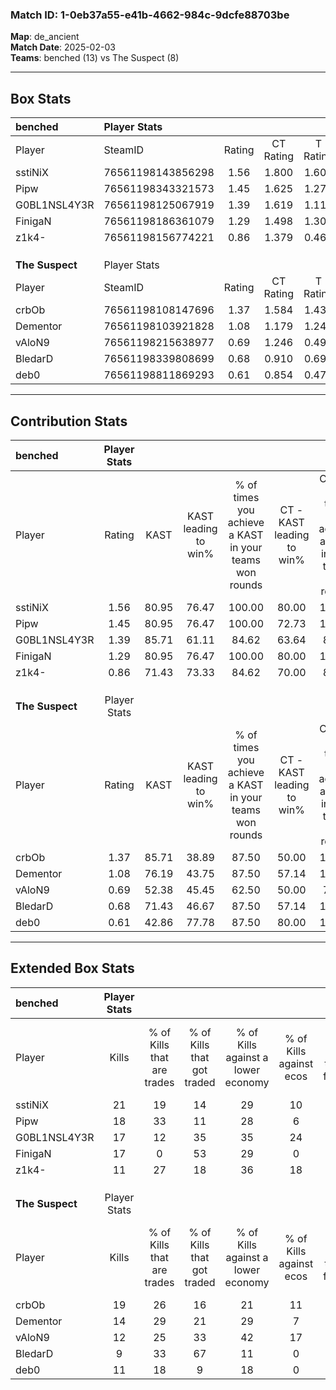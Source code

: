 ### Match ID: 1-0eb37a55-e41b-4662-984c-9dcfe88703be  
**Map**: de_ancient  
**Match Date**: 2025-02-03  
**Teams**: benched (13) vs The Suspect (8)  

---  

## Box Stats  

| **benched**     | Player Stats      |        |           |          |       |       |       |         |        |      |     |
| :- | :- | :-: | :-: | :-: | :-: | :-: | :-: | :-: | :-: | :-: | :-: |
| Player          | SteamID           | Rating | CT Rating | T Rating | KAST  |  ADR  | Kills | Assists | Deaths | K/D  | HS% |
| sstiNiX         | 76561198143856298 |  1.56  |   1.800   |  1.600   | 80.95 | 101.9 |  21   |    5    |   12   | 1.75 | 57  |
| Pipw            | 76561198343321573 |  1.45  |   1.625   |  1.270   | 80.95 | 82.3  |  18   |    4    |   9    | 2.00 | 66  |
| G0BL1NSL4Y3R    | 76561198125067919 |  1.39  |   1.619   |  1.110   | 85.71 | 85.5  |  17   |    7    |   12   | 1.42 | 29  |
| FinigaN         | 76561198186361079 |  1.29  |   1.498   |  1.300   | 80.95 | 105.3 |  17   |    6    |   17   | 1.00 | 47  |
| z1k4-           | 76561198156774221 |  0.86  |   1.379   |  0.466   | 71.43 | 56.8  |  11   |    5    |   15   | 0.73 |  9  |
|                 |                   |        |           |          |       |       |       |         |        |      |     |
|                 |                   |        |           |          |       |       |       |         |        |      |     |
|                 |                   |        |           |          |       |       |       |         |        |      |     |
| **The Suspect** | Player Stats      |        |           |          |       |       |       |         |        |      |     |
| Player          | SteamID           | Rating | CT Rating | T Rating | KAST  |  ADR  | Kills | Assists | Deaths | K/D  | HS% |
| crbOb           | 76561198108147696 |  1.37  |   1.584   |  1.433   | 85.71 | 97.8  |  19   |    4    |   17   | 1.12 | 73  |
| Dementor        | 76561198103921828 |  1.08  |   1.179   |  1.246   | 76.19 | 81.5  |  14   |    7    |   16   | 0.88 | 57  |
| vAloN9          | 76561198215638977 |  0.69  |   1.246   |  0.498   | 52.38 | 62.6  |  12   |    2    |   18   | 0.67 | 58  |
| BledarD         | 76561198339808699 |  0.68  |   0.910   |  0.692   | 71.43 | 46.1  |   9   |    3    |   17   | 0.53 | 44  |
| deb0            | 76561198811869293 |  0.61  |   0.854   |  0.474   | 42.86 | 54.1  |  11   |    3    |   16   | 0.69 | 63  |
---  

## Contribution Stats  

| **benched**     | Player Stats |       |                      |                                                        |                           |                                                             |                          |                                                            |
| :- | :-: | :-: | :-: | :-: | :-: | :-: | :-: | :-: |
| Player          |    Rating    | KAST  | KAST leading to win% | % of times you achieve a KAST in your teams won rounds | CT - KAST leading to win% | CT - % of times you achieve a KAST in your teams won rounds | T - KAST leading to win% | T - % of times you achieve a KAST in your teams won rounds |
| sstiNiX         |     1.56     | 80.95 |        76.47         |                         100.00                         |           80.00           |                           100.00                            |          71.43           |                           100.00                           |
| Pipw            |     1.45     | 80.95 |        76.47         |                         100.00                         |           72.73           |                           100.00                            |          83.33           |                           100.00                           |
| G0BL1NSL4Y3R    |     1.39     | 85.71 |        61.11         |                         84.62                          |           63.64           |                            87.50                            |          57.14           |                           80.00                            |
| FinigaN         |     1.29     | 80.95 |        76.47         |                         100.00                         |           80.00           |                           100.00                            |          71.43           |                           100.00                           |
| z1k4-           |     0.86     | 71.43 |        73.33         |                         84.62                          |           70.00           |                            87.50                            |          80.00           |                           80.00                            |
|                 |              |       |                      |                                                        |                           |                                                             |                          |                                                            |
|                 |              |       |                      |                                                        |                           |                                                             |                          |                                                            |
|                 |              |       |                      |                                                        |                           |                                                             |                          |                                                            |
| **The Suspect** | Player Stats |       |                      |                                                        |                           |                                                             |                          |                                                            |
| Player          |    Rating    | KAST  | KAST leading to win% | % of times you achieve a KAST in your teams won rounds | CT - KAST leading to win% | CT - % of times you achieve a KAST in your teams won rounds | T - KAST leading to win% | T - % of times you achieve a KAST in your teams won rounds |
| crbOb           |     1.37     | 85.71 |        38.89         |                         87.50                          |           50.00           |                           100.00                            |          30.00           |                           75.00                            |
| Dementor        |     1.08     | 76.19 |        43.75         |                         87.50                          |           57.14           |                           100.00                            |          33.33           |                           75.00                            |
| vAloN9          |     0.69     | 52.38 |        45.45         |                         62.50                          |           50.00           |                            75.00                            |          40.00           |                           50.00                            |
| BledarD         |     0.68     | 71.43 |        46.67         |                         87.50                          |           57.14           |                           100.00                            |          37.50           |                           75.00                            |
| deb0            |     0.61     | 42.86 |        77.78         |                         87.50                          |           80.00           |                           100.00                            |          75.00           |                           75.00                            |
---  

## Extended Box Stats  

| **benched**     | Player Stats |                            |                            |                                    |                         |                              |                                 |        |                             |                                     |                          |                               |                            |
| :- | :-: | :-: | :-: | :-: | :-: | :-: | :-: | :-: | :-: | :-: | :-: | :-: | :-: |
| Player          |    Kills     | % of Kills that are trades | % of Kills that got traded | % of Kills against a lower economy | % of Kills against ecos | % of Kills that are flawless | % of Kills that are close duels | Deaths | % of Deaths that get traded | % of Deaths against a lower economy | % of Deaths against ecos | % of Deaths that are flawless | % of Deaths that are close |
| sstiNiX         |      21      |             19             |             14             |                 29                 |           10            |              52              |                5                |   12   |             50              |                 25                  |            0             |              67               |             8              |
| Pipw            |      18      |             33             |             11             |                 28                 |            6            |              72              |                6                |   9    |             11              |                 22                  |            0             |              67               |             0              |
| G0BL1NSL4Y3R    |      17      |             12             |             35             |                 35                 |           24            |              82              |                0                |   12   |              0              |                 25                  |            8             |              42               |             0              |
| FinigaN         |      17      |             0              |             53             |                 29                 |            0            |              76              |                6                |   17   |             29              |                 29                  |            12            |              24               |             12             |
| z1k4-           |      11      |             27             |             18             |                 36                 |           18            |              45              |                0                |   15   |             33              |                 20                  |            13            |              73               |             7              |
|                 |              |                            |                            |                                    |                         |                              |                                 |        |                             |                                     |                          |                               |                            |
|                 |              |                            |                            |                                    |                         |                              |                                 |        |                             |                                     |                          |                               |                            |
|                 |              |                            |                            |                                    |                         |                              |                                 |        |                             |                                     |                          |                               |                            |
| **The Suspect** | Player Stats |                            |                            |                                    |                         |                              |                                 |        |                             |                                     |                          |                               |                            |
| Player          |    Kills     | % of Kills that are trades | % of Kills that got traded | % of Kills against a lower economy | % of Kills against ecos | % of Kills that are flawless | % of Kills that are close duels | Deaths | % of Deaths that get traded | % of Deaths against a lower economy | % of Deaths against ecos | % of Deaths that are flawless | % of Deaths that are close |
| crbOb           |      19      |             26             |             16             |                 21                 |           11            |              58              |                5                |   17   |             35              |                 18                  |            6             |              59               |             0              |
| Dementor        |      14      |             29             |             21             |                 29                 |            7            |              43              |                0                |   16   |             31              |                  6                  |            0             |              50               |             13             |
| vAloN9          |      12      |             25             |             33             |                 42                 |           17            |              42              |                8                |   18   |             28              |                 17                  |            6             |              78               |             0              |
| BledarD         |      9       |             33             |             67             |                 11                 |            0            |              44              |                0                |   17   |             24              |                 12                  |            6             |              76               |             6              |
| deb0            |      11      |             18             |             9              |                 18                 |            0            |              73              |               18                |   16   |             13              |                 25                  |            13            |              81               |             0              |
